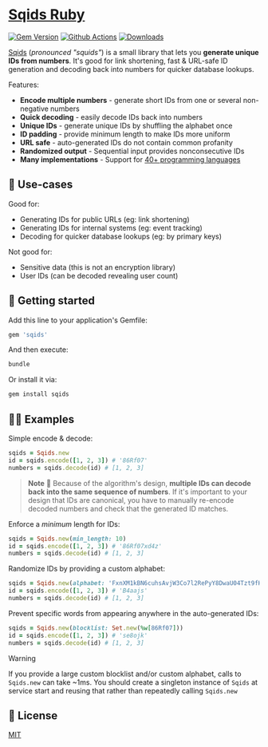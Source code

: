 # [Sqids Ruby](https://sqids.org/ruby)

[![Gem Version](https://badge.fury.io/rb/sqids.svg)](https://rubygems.org/gems/sqids)
[![Github Actions](https://img.shields.io/github/actions/workflow/status/sqids/sqids-ruby/tests.yml)](https://github.com/sqids/sqids-ruby/actions)
[![Downloads](https://img.shields.io/gem/dt/sqids)](https://crates.io/crates/sqids)

[Sqids](https://sqids.org/ruby) (*pronounced "squids"*) is a small library that lets you **generate unique IDs from numbers**. It's good for link shortening, fast & URL-safe ID generation and decoding back into numbers for quicker database lookups.

Features:

- **Encode multiple numbers** - generate short IDs from one or several non-negative numbers
- **Quick decoding** - easily decode IDs back into numbers
- **Unique IDs** - generate unique IDs by shuffling the alphabet once
- **ID padding** - provide minimum length to make IDs more uniform
- **URL safe** - auto-generated IDs do not contain common profanity
- **Randomized output** - Sequential input provides nonconsecutive IDs
- **Many implementations** - Support for [40+ programming languages](https://sqids.org/)

## 🧰 Use-cases

Good for:

- Generating IDs for public URLs (eg: link shortening)
- Generating IDs for internal systems (eg: event tracking)
- Decoding for quicker database lookups (eg: by primary keys)

Not good for:

- Sensitive data (this is not an encryption library)
- User IDs (can be decoded revealing user count)

## 🚀 Getting started

Add this line to your application's Gemfile:

```ruby
gem 'sqids'
```

And then execute:

```bash
bundle
```

Or install it via:

```bash
gem install sqids
```

## 👩‍💻 Examples

Simple encode & decode:

```ruby
sqids = Sqids.new
id = sqids.encode([1, 2, 3]) # '86Rf07'
numbers = sqids.decode(id) # [1, 2, 3]
```

> **Note**
> 🚧 Because of the algorithm's design, **multiple IDs can decode back into the same sequence of numbers**. If it's important to your design that IDs are canonical, you have to manually re-encode decoded numbers and check that the generated ID matches.

Enforce a *minimum* length for IDs:

```ruby
sqids = Sqids.new(min_length: 10)
id = sqids.encode([1, 2, 3]) # '86Rf07xd4z'
numbers = sqids.decode(id) # [1, 2, 3]
```

Randomize IDs by providing a custom alphabet:

```ruby
sqids = Sqids.new(alphabet: 'FxnXM1kBN6cuhsAvjW3Co7l2RePyY8DwaU04Tzt9fHQrqSVKdpimLGIJOgb5ZE')
id = sqids.encode([1, 2, 3]) # 'B4aajs'
numbers = sqids.decode(id) # [1, 2, 3]
```

Prevent specific words from appearing anywhere in the auto-generated IDs:

```ruby
sqids = Sqids.new(blocklist: Set.new(%w[86Rf07]))
id = sqids.encode([1, 2, 3]) # 'se8ojk'
numbers = sqids.decode(id) # [1, 2, 3]
```

> [!WARNING]  
> If you provide a large custom blocklist and/or custom alphabet, calls to `Sqids.new` can take 
> ~1ms. You should create a singleton instance of `Sqids` at service start and reusing that rather than
> repeatedly calling `Sqids.new`

## 📝 License

[MIT](LICENSE)

